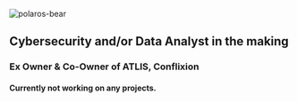 ![polaros-bear]([https://w7.pngwing.com/pngs/790/365/png-transparent-gray-dragon-kali-linux-backtrack-penetration-test-offensive-security-certified-professional-linux-branch-logo-monochrome.png](https://i.stack.imgur.com/Gns38.png))
## Cybersecurity and/or Data Analyst in the making


### Ex Owner & Co-Owner of ATLIS, Conflixion
#### Currently not working on any projects.
